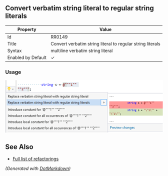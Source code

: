 ## Convert verbatim string literal to regular string literals

| Property           | Value                                                      |
| ------------------ | ---------------------------------------------------------- |
| Id                 | RR0149                                                     |
| Title              | Convert verbatim string literal to regular string literals |
| Syntax             | multiline verbatim string literal                          |
| Enabled by Default | &#x2713;                                                   |

### Usage

![Convert verbatim string literal to regular string literals](../../images/refactorings/ConvertVerbatimStringLiteralToRegularStringLiterals.png)

## See Also

* [Full list of refactorings](Refactorings.md)


*\(Generated with [DotMarkdown](http://github.com/JosefPihrt/DotMarkdown)\)*